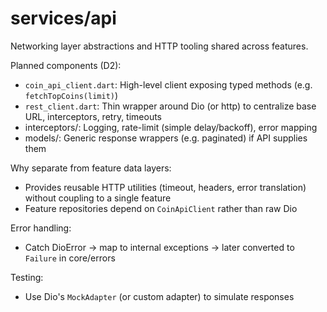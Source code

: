 # services/api

Networking layer abstractions and HTTP tooling shared across features.

Planned components (D2):
- `coin_api_client.dart`: High-level client exposing typed methods (e.g. `fetchTopCoins(limit)`)
- `rest_client.dart`: Thin wrapper around Dio (or http) to centralize base URL, interceptors, retry, timeouts
- interceptors/: Logging, rate-limit (simple delay/backoff), error mapping
- models/: Generic response wrappers (e.g. paginated) if API supplies them

Why separate from feature data layers:
- Provides reusable HTTP utilities (timeout, headers, error translation) without coupling to a single feature
- Feature repositories depend on `CoinApiClient` rather than raw Dio

Error handling:
- Catch DioError -> map to internal exceptions -> later converted to `Failure` in core/errors

Testing:
- Use Dio's `MockAdapter` (or custom adapter) to simulate responses

